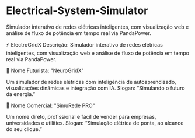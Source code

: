 # Electrical-System-Simulator
Simulador interativo de redes elétricas inteligentes, com visualização web e análise de fluxo de potência em tempo real via PandaPower.

⚡ ElectroGridX
Descrição: Simulador interativo de redes elétricas inteligentes, com visualização web e análise de fluxo de potência em tempo real via PandaPower.

🔮 Nome Futurista:
"NeuroGridX"

Um simulador de redes elétricas com inteligência de autoaprendizado, visualizações dinâmicas e integração com IA.
Slogan: “Simulando o futuro da energia.”

💼 Nome Comercial:
"SimuRede PRO"

Um nome direto, profissional e fácil de vender para empresas, universidades e utilities.
Slogan: “Simulação elétrica de ponta, ao alcance do seu clique.”